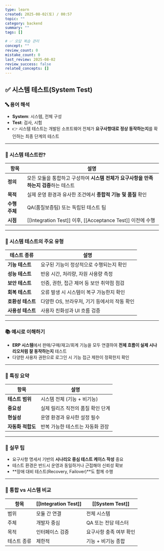 ```yaml
---
type: learn
created: 2025-08-02(토) / 00:57
topic: ""
category: backend
summary: ""
tags: []

# ✅ 오답 복습 관리
concept: ""
review_count: 0
mistake_count: 0
last_review: 2025-08-02
review_success: false
related_concepts: []
---
```

## ✅ 시스템 테스트(System Test)

### 🔤 용어 해석

- **System**: 시스템, 전체 구성
- **Test**: 검사, 시험
- 👉 시스템 테스트는 개발된 소프트웨어 전체가 **요구사항대로 정상 동작하는지**를 확인하는 최종 단계의 테스트

---

### 🧩 시스템 테스트란?

| 항목 | 설명 |
|------|------|
| **정의** | 모든 모듈을 통합하고 구성하여 **시스템 전체가 요구사항을 만족하는지 검증**하는 테스트 |
| **목적** | 실제 운영 환경과 유사한 조건에서 **종합적 기능 및 품질** 확인 |
| **수행 주체** | QA(품질보증팀) 또는 독립된 테스트 팀 |
| **시점** | [[Integration Test]] 이후, [[Acceptance Test]] 이전에 수행 |

---

### 🧱 시스템 테스트의 주요 유형

| 테스트 종류 | 설명 |
|-------------|------|
| **기능 테스트** | 요구된 기능이 정상적으로 수행되는지 확인 |
| **성능 테스트** | 반응 시간, 처리량, 자원 사용량 측정 |
| **보안 테스트** | 인증, 권한, 접근 제어 등 보안 취약점 점검 |
| **회복 테스트** | 오류 발생 시 시스템이 복구 가능한지 확인 |
| **호환성 테스트** | 다양한 OS, 브라우저, 기기 등에서의 작동 확인 |
| **사용성 테스트** | 사용자 친화성과 UI 흐름 검증 |

---

### 📚 예시로 이해하기

- **ERP 시스템**에서 판매/구매/재고/회계 기능을 모두 연결하여 **전체 흐름이 실제 시나리오처럼 잘 동작하는지** 테스트
- 다양한 사용자 권한으로 로그인 시 기능 접근 제한이 정확한지 확인

---

### 🧠 특징 요약

| 항목 | 설명 |
|------|------|
| **테스트 범위** | 시스템 전체 (기능 + 비기능) |
| **중요성** | 실제 릴리즈 직전의 품질 확인 단계 |
| **현실성** | 운영 환경과 유사한 설정 필수 |
| **자동화 적합도** | 반복 가능한 테스트는 자동화 권장 |

---

### 🎯 실무 팁

- 요구사항 명세서 기반의 **시나리오 중심 테스트 케이스 작성** 중요
- 테스트 환경은 반드시 운영과 동일하거나 근접해야 신뢰성 확보
- **장애 대비 테스트(Recovery, Failover)**도 함께 수행

---

### 🧩 통합 vs 시스템 비교

| 항목     | [[Integration Test]] | [[System Test]] |
| ------ | -------------------- | --------------- |
| 범위     | 모듈 간 연결              | 전체 시스템          |
| 주체     | 개발자 중심               | QA 또는 전담 테스터    |
| 목적     | 인터페이스 검증             | 요구사항 충족 여부 확인   |
| 테스트 종류 | 제한적                  | 기능 + 비기능 종합     |
